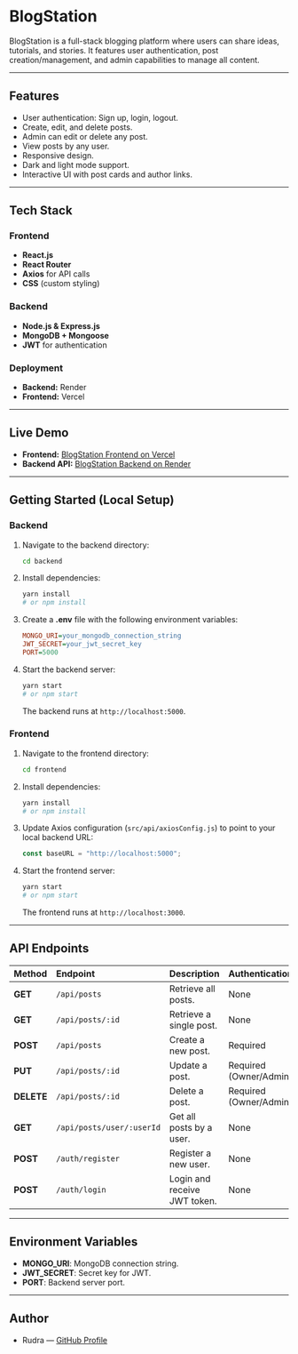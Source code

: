# BlogStation

BlogStation is a full-stack blogging platform where users can share ideas, tutorials, and stories. It features user authentication, post creation/management, and admin capabilities to manage all content.

---

## Features

* User authentication: Sign up, login, logout.
* Create, edit, and delete posts.
* Admin can edit or delete any post.
* View posts by any user.
* Responsive design.
* Dark and light mode support.
* Interactive UI with post cards and author links.

---

## Tech Stack

### Frontend
* **React.js**
* **React Router**
* **Axios** for API calls
* **CSS** (custom styling)

### Backend
* **Node.js & Express.js**
* **MongoDB + Mongoose**
* **JWT** for authentication

### Deployment
* **Backend:** Render
* **Frontend:** Vercel

---

## Live Demo

* **Frontend:** [BlogStation Frontend on Vercel](https://blog-station-seven.vercel.app/)
* **Backend API:** [BlogStation Backend on Render](https://blogstation-asjs.onrender.com)

---

## Getting Started (Local Setup)

### Backend

1.  Navigate to the backend directory:
    ```bash
    cd backend
    ```
2.  Install dependencies:
    ```bash
    yarn install
    # or npm install
    ```
3.  Create a **.env** file with the following environment variables:
    ```ini
    MONGO_URI=your_mongodb_connection_string
    JWT_SECRET=your_jwt_secret_key
    PORT=5000
    ```
4.  Start the backend server:
    ```bash
    yarn start
    # or npm start
    ```
    The backend runs at `http://localhost:5000`.

### Frontend

1.  Navigate to the frontend directory:
    ```bash
    cd frontend
    ```
2.  Install dependencies:
    ```bash
    yarn install
    # or npm install
    ```
3.  Update Axios configuration (`src/api/axiosConfig.js`) to point to your local backend URL:
    ```javascript
    const baseURL = "http://localhost:5000";
    ```
4.  Start the frontend server:
    ```bash
    yarn start
    # or npm start
    ```
    The frontend runs at `http://localhost:3000`.

---

## API Endpoints

| Method | Endpoint | Description | Authentication |
| :--- | :--- | :--- | :--- |
| **GET** | `/api/posts` | Retrieve all posts. | None |
| **GET** | `/api/posts/:id` | Retrieve a single post. | None |
| **POST** | `/api/posts` | Create a new post. | Required |
| **PUT** | `/api/posts/:id` | Update a post. | Required (Owner/Admin) |
| **DELETE** | `/api/posts/:id` | Delete a post. | Required (Owner/Admin) |
| **GET** | `/api/posts/user/:userId` | Get all posts by a user. | None |
| **POST** | `/auth/register` | Register a new user. | None |
| **POST** | `/auth/login` | Login and receive JWT token. | None |

---

## Environment Variables

* **MONGO\_URI**: MongoDB connection string.
* **JWT\_SECRET**: Secret key for JWT.
* **PORT**: Backend server port.

---

## Author

* Rudra — [GitHub Profile](https://github.com/Rudra181)